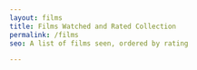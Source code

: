 ```yaml
---
layout: films
title: Films Watched and Rated Collection
permalink: /films
seo: A list of films seen, ordered by rating

---
```

